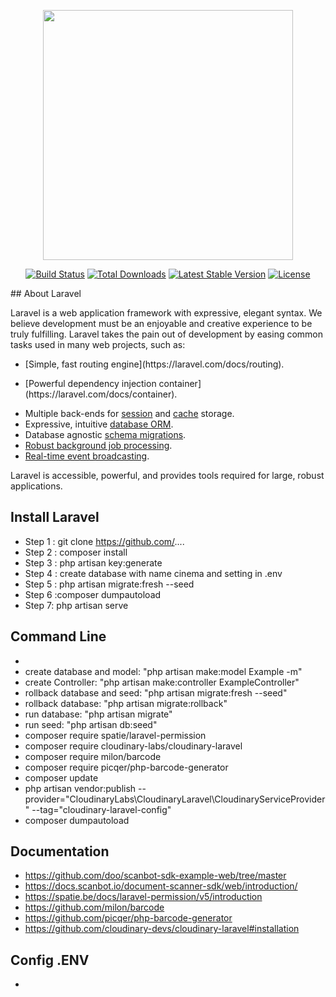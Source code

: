 <p align="center"><a href="https://laravel.com" target="_blank"><img src="https://raw.githubusercontent.com/laravel/art/master/logo-lockup/5%20SVG/2%20CMYK/1%20Full%20Color/laravel-logolockup-cmyk-red.svg" width="400"></a></p>

<p align="center">
<a href="https://travis-ci.org/laravel/framework"><img src="https://travis-ci.org/laravel/framework.svg" alt="Build Status"></a>
<a href="https://packagist.org/packages/laravel/framework"><img src="https://img.shields.io/packagist/dt/laravel/framework" alt="Total Downloads"></a>
<a href="https://packagist.org/packages/laravel/framework"><img src="https://img.shields.io/packagist/v/laravel/framework" alt="Latest Stable Version"></a>
<a href="https://packagist.org/packages/laravel/framework"><img src="https://img.shields.io/packagist/l/laravel/framework" alt="License"></a>
</p>

<p>## About Laravel</p>

<p>Laravel is a web application framework with expressive, elegant syntax. We believe development must be an enjoyable and creative experience to be truly fulfilling. Laravel takes the pain out of development by easing common tasks used in many web projects, such as: </p>

-   <p>[Simple, fast routing engine](https://laravel.com/docs/routing).</p>
-   <p>[Powerful dependency injection container](https://laravel.com/docs/container).</P>
-   Multiple back-ends for [session](https://laravel.com/docs/session) and [cache](https://laravel.com/docs/cache) storage.
-   Expressive, intuitive [database ORM](https://laravel.com/docs/eloquent).
-   Database agnostic [schema migrations](https://laravel.com/docs/migrations).
-   [Robust background job processing](https://laravel.com/docs/queues).
-   [Real-time event broadcasting](https://laravel.com/docs/broadcasting).

Laravel is accessible, powerful, and provides tools required for large, robust applications.

## Install Laravel

-   Step 1 : git clone https://github.com/....
-   Step 2 : composer install
-   Step 3 : php artisan key:generate
-   Step 4 : create database with name cinema and setting in .env
-   Step 5 : php artisan migrate:fresh --seed
-   Step 6 :composer dumpautoload
-   Step 7: php artisan serve

## Command Line

-
-   create database and model: "php artisan make:model Example -m"
-   create Controller: "php artisan make:controller ExampleController"
-   rollback database and seed: "php artisan migrate:fresh --seed"
-   rollback database: "php artisan migrate:rollback"
-   run database: "php artisan migrate"
-   run seed: "php artisan db:seed"
-   composer require spatie/laravel-permission
-   composer require cloudinary-labs/cloudinary-laravel
-   composer require milon/barcode
-   composer require picqer/php-barcode-generator
-   composer update
-   php artisan vendor:publish --provider="CloudinaryLabs\CloudinaryLaravel\CloudinaryServiceProvider" --tag="cloudinary-laravel-config"
-   composer dumpautoload

## Documentation

-   https://github.com/doo/scanbot-sdk-example-web/tree/master
-   https://docs.scanbot.io/document-scanner-sdk/web/introduction/
-   https://spatie.be/docs/laravel-permission/v5/introduction
-   https://github.com/milon/barcode
-   https://github.com/picqer/php-barcode-generator
-   https://github.com/cloudinary-devs/cloudinary-laravel#installation

## Config .ENV

-
